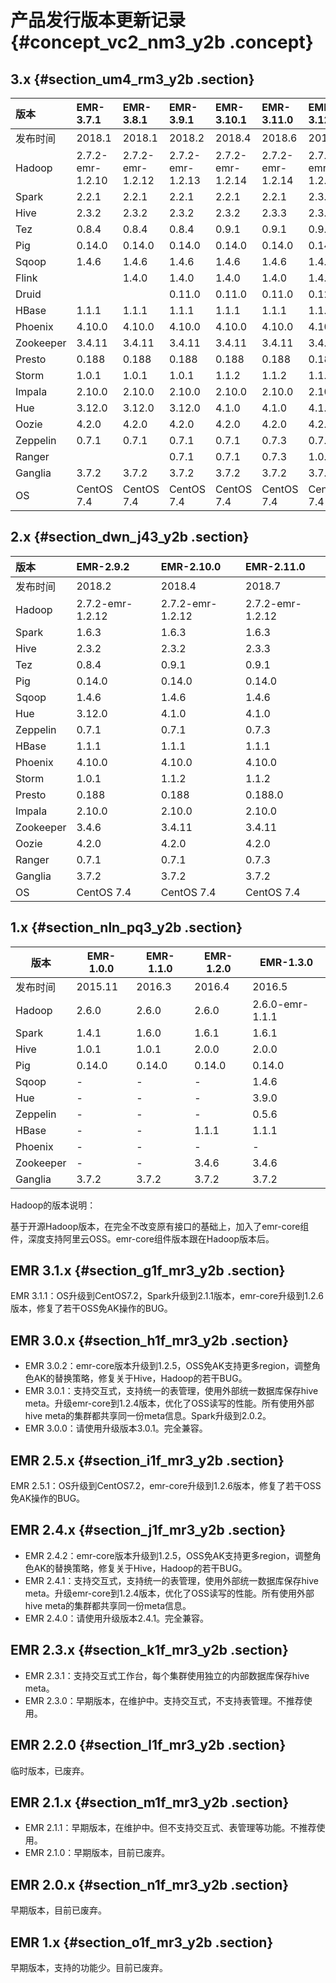 # 产品发行版本更新记录 {#concept_vc2_nm3_y2b .concept}

## 3.x {#section_um4_rm3_y2b .section}

|版本|EMR-3.7.1|EMR-3.8.1|EMR-3.9.1|EMR-3.10.1|EMR-3.11.0|EMR-3.12.0|
|:-|:--------|:--------|:--------|:---------|:---------|:---------|
|发布时间|2018.1|2018.1|2018.2|2018.4|2018.6|2018.7|
|Hadoop|2.7.2-emr-1.2.10|2.7.2-emr-1.2.12|2.7.2-emr-1.2.13|2.7.2-emr-1.2.14|2.7.2-emr-1.2.14|2.7.2-emr-1.2.14|
|Spark|2.2.1|2.2.1|2.2.1|2.2.1|2.2.1|2.3.1|
|Hive|2.3.2|2.3.2|2.3.2|2.3.2|2.3.3|2.3.3|
|Tez|0.8.4|0.8.4|0.8.4|0.9.1|0.9.1|0.9.1|
|Pig|0.14.0|0.14.0|0.14.0|0.14.0|0.14.0|0.14.0|
|Sqoop|1.4.6|1.4.6|1.4.6|1.4.6|1.4.6|1.4.7|
|Flink| |1.4.0|1.4.0|1.4.0|1.4.0|1.4.0|
|Druid| | |0.11.0|0.11.0|0.11.0|0.12.0|
|HBase|1.1.1|1.1.1|1.1.1|1.1.1|1.1.1|1.1.1|
|Phoenix|4.10.0|4.10.0|4.10.0|4.10.0|4.10.0|4.10.0|
|Zookeeper|3.4.11|3.4.11|3.4.11|3.4.11|3.4.11|3.4.12|
|Presto|0.188|0.188|0.188|0.188|0.188|0.188|
|Storm|1.0.1|1.0.1|1.0.1|1.1.2|1.1.2|1.1.2|
|Impala|2.10.0|2.10.0|2.10.0|2.10.0|2.10.0|2.10.0|
|Hue|3.12.0|3.12.0|3.12.0|4.1.0|4.1.0|4.1.0|
|Oozie|4.2.0|4.2.0|4.2.0|4.2.0|4.2.0|4.2.0|
|Zeppelin|0.7.1|0.7.1|0.7.1|0.7.1|0.7.3|0.7.3|
|Ranger| | |0.7.1|0.7.1|0.7.3|1.0.0|
|Ganglia|3.7.2|3.7.2|3.7.2|3.7.2|3.7.2|3.7.2|
|OS|CentOS 7.4|CentOS 7.4|CentOS 7.4|CentOS 7.4|CentOS 7.4|CentOS 7.4|

## 2.x {#section_dwn_j43_y2b .section}

|版本|EMR-2.9.2|EMR-2.10.0|EMR-2.11.0|
|:-|:--------|:---------|:---------|
|发布时间|2018.2|2018.4|2018.7|
|Hadoop|2.7.2-emr-1.2.12|2.7.2-emr-1.2.12|2.7.2-emr-1.2.12|
|Spark|1.6.3|1.6.3|1.6.3|
|Hive|2.3.2|2.3.2|2.3.3|
|Tez|0.8.4|0.9.1|0.9.1|
|Pig|0.14.0|0.14.0|0.14.0|
|Sqoop|1.4.6|1.4.6|1.4.6|
|Hue|3.12.0|4.1.0|4.1.0|
|Zeppelin|0.7.1|0.7.1|0.7.3|
|HBase|1.1.1|1.1.1|1.1.1|
|Phoenix|4.10.0|4.10.0|4.10.0|
|Storm|1.0.1|1.1.2|1.1.2|
|Presto|0.188|0.188|0.188.0|
|Impala|2.10.0|2.10.0|2.10.0|
|Zookeeper|3.4.6|3.4.11|3.4.11|
|Oozie|4.2.0|4.2.0|4.2.0|
|Ranger|0.7.1|0.7.1|0.7.3|
|Ganglia|3.7.2|3.7.2|3.7.2|
|OS|CentOS 7.4|CentOS 7.4|CentOS 7.4|

## 1.x {#section_nln_pq3_y2b .section}

|版本|EMR-1.0.0|EMR-1.1.0|EMR-1.2.0|EMR-1.3.0|
|--|---------|---------|---------|---------|
|发布时间|2015.11|2016.3|2016.4|2016.5|
|Hadoop|2.6.0|2.6.0|2.6.0|2.6.0-emr-1.1.1|
|Spark|1.4.1|1.6.0|1.6.1|1.6.1|
|Hive|1.0.1|1.0.1|2.0.0|2.0.0|
|Pig|0.14.0|0.14.0|0.14.0|0.14.0|
|Sqoop|-|-|-|1.4.6|
|Hue|-|-|-|3.9.0|
|Zeppelin|-|-|-|0.5.6|
|HBase|-|-|1.1.1|1.1.1|
|Phoenix|-|-|-|-|
|Zookeeper|-|-|3.4.6|3.4.6|
|Ganglia|3.7.2|3.7.2|3.7.2|3.7.2|

Hadoop的版本说明：

基于开源Hadoop版本，在完全不改变原有接口的基础上，加入了emr-core组件，深度支持阿里云OSS。emr-core组件版本跟在Hadoop版本后。

## EMR 3.1.x {#section_g1f_mr3_y2b .section}

EMR 3.1.1：OS升级到CentOS7.2，Spark升级到2.1.1版本，emr-core升级到1.2.6版本，修复了若干OSS免AK操作的BUG。

## EMR 3.0.x {#section_h1f_mr3_y2b .section}

-   EMR 3.0.2：emr-core版本升级到1.2.5，OSS免AK支持更多region，调整角色AK的替换策略，修复关于Hive，Hadoop的若干BUG。
-   EMR 3.0.1：支持交互式，支持统一的表管理，使用外部统一数据库保存hive meta。升级emr-core到1.2.4版本，优化了OSS读写的性能。所有使用外部hive meta的集群都共享同一份meta信息。Spark升级到2.0.2。
-   EMR 3.0.0：请使用升级版本3.0.1。完全兼容。

## EMR 2.5.x {#section_i1f_mr3_y2b .section}

EMR 2.5.1：OS升级到CentOS7.2，emr-core升级到1.2.6版本，修复了若干OSS免AK操作的BUG。

## EMR 2.4.x {#section_j1f_mr3_y2b .section}

-   EMR 2.4.2：emr-core版本升级到1.2.5，OSS免AK支持更多region，调整角色AK的替换策略，修复关于Hive，Hadoop的若干BUG。
-   EMR 2.4.1：支持交互式，支持统一的表管理，使用外部统一数据库保存hive meta。升级emr-core到1.2.4版本，优化了OSS读写的性能。所有使用外部hive meta的集群都共享同一份meta信息。
-   EMR 2.4.0：请使用升级版本2.4.1。完全兼容。

## EMR 2.3.x {#section_k1f_mr3_y2b .section}

-   EMR 2.3.1：支持交互式工作台，每个集群使用独立的内部数据库保存hive meta。
-   EMR 2.3.0：早期版本，在维护中。支持交互式，不支持表管理。不推荐使用。

## EMR 2.2.0 {#section_l1f_mr3_y2b .section}

临时版本，已废弃。

## EMR 2.1.x {#section_m1f_mr3_y2b .section}

-   EMR 2.1.1：早期版本，在维护中。但不支持交互式、表管理等功能。不推荐使用。
-   EMR 2.1.0：早期版本，目前已废弃。

## EMR 2.0.x {#section_n1f_mr3_y2b .section}

早期版本，目前已废弃。

## EMR 1.x {#section_o1f_mr3_y2b .section}

早期版本，支持的功能少。目前已废弃。

